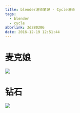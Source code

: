 ```yaml
---
title: blender渲染笔记 - Cycle渲染
tags:
  - blender
  - cycle
abbrlink: 3d280206
date: 2016-12-19 12:51:44
---
```


# 麦克娘 #
![](/images/blender/麦克娘.png)

# 钻石 #
![](/images/blender/钻石.png)
